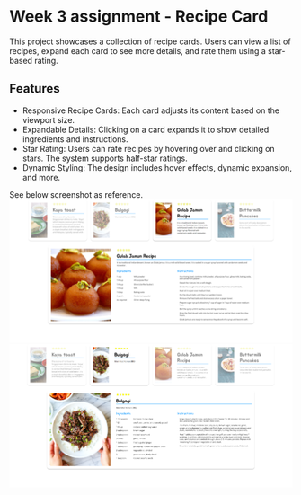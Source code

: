 # Week 3 assignment - Recipe Card 

This project showcases a collection of recipe cards. Users can view a list of recipes, expand each card to see more details, and rate them using a star-based rating.

## Features
- Responsive Recipe Cards: Each card adjusts its content based on the viewport size.
- Expandable Details: Clicking on a card expands it to show detailed ingredients and instructions.
- Star Rating: Users can rate recipes by hovering over and clicking on stars. The system supports half-star ratings.
- Dynamic Styling: The design includes hover effects, dynamic expansion, and more.

See below screenshot as reference. 
![t2i](screenshot/1.png)
![t2i](screenshot/2.png)